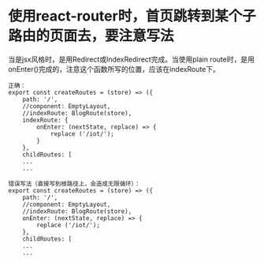 # 使用react-router时，首页跳转到某个子路由的页面去，要注意写法
当是jsx风格时，是用Redirect或IndexRedirect完成。当使用plain route时，是用onEnter()完成的，注意这个函数所写的位置，应该在indexRoute下。
```
正确：
export const createRoutes = (store) => ({
    path: '/',
    //component: EmptyLayout,
    //indexRoute: BlogRoute(store),
    indexRoute: {
        onEnter: (nextState, replace) => {
            replace ('/iot/');
        }   
    },
    childRoutes: [
    ...
    ...
    
错误写法（直接写到根路径上，会造成无限循环）：
export const createRoutes = (store) => ({
    path: '/',
    //component: EmptyLayout,
    //indexRoute: BlogRoute(store),
    onEnter: (nextState, replace) => {
        replace ('/iot/');
    },
    childRoutes: [
    ...
    ...
```

